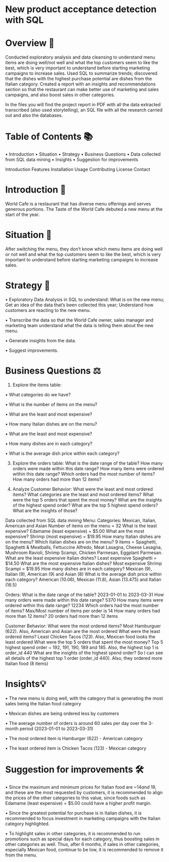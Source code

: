 # New product acceptance detection with SQL

# Overview 📖

Conducted exploratory analysis and data cleansing to understand menu items are doing well/not well and what the top customers seem to like the best, which is very important to understand before starting marketing campaigns to increase sales. Used SQL to summarize trends; discovered that the dishes with the highest purchase potential are dishes from the Italian category. Created a report with an insights and recommendations section so that the restaurant can make better use of marketing and sales campaigns, and also boost sales in other categories.

In the files you will find the project report in PDF with all the data extracted transcribed (also used storytelling), an SQL file with all the research carried out and also the databases.

# Table of Contents 📚

• Introduction
• Situation
• Strategy
• Business Questions
• Data collected from SQL data mining
• Insights
• Suggestion for improvements

Introduction
Features
Installation
Usage
Contributing
License
Contact

# Introduction 📝

World Cafe is a restaurant that has diverse menu offerings and serves generous portions. The Taste of the World Cafe debuted a new menu at the start of the year.

# Situation 🔎

After switching the menu, they don’t know which menu items are doing well or not well and what the top customers seem to like the best, which is very important to understand before starting marketing campaigns to increase sales.

# Strategy 🎯

• Exploratory Data Analysis in SQL to understand:
What is on the new menu; Get an idea of the data that’s been collected this year; Understand how customers are reacting to the new menu.

• Transcribe the data so that the World Cafe owner, sales manager and marketing team understand what the data is telling them about the new menu.

• Generate insights from the data.

• Suggest improvements.

# Business Questions ⚖️

1) Explore the items table:

• What categories do we have?

• What is the number of items on the menu?

• What are the least and most expensive?

• How many Italian dishes are on the menu? 

• What are the least and most expensive?

• How many dishes are in each category? 

• What is the average dish price within each category?

3) Explore the orders table:
What is the date range of the table?
How many orders were made within this date range?
How many items were ordered within this date range?
Which orders had the most number of items?
How many orders had more than 12 items?

4) Analyze Customer Behavior:
What were the least and most ordered items?
What categories are the least and most ordered items?
What were the top 5 orders that spent the most money?
What are the insights of the highest spend order?
What are the top 5 highest spend orders? What are the insights of those?

Data collected from SQL data mining
Menu:
Categories: Mexican, Italian, American and Asian
Number of items on the menu = 32
What is the least expensive? Edamame (least expensive) = $5.00
What are the most expensive? Shrimp (most expensive) = $19.95
How many Italian dishes are on the menu? Which Italian dishes are on the menu? 9 items = Spaghetti, Spaghetti & Meatballs, Fettuccine Alfredo, Meat Lasagna, Cheese Lasagna, Mushroom Ravioli, Shrimp Scampi, Chicken Parmesan, Eggplant Parmesan.
What are the least expensive Italian dishes? Least expensive Spaghetti = $14.50
What are the most expensive Italian dishes? Most expensive Shrimp Scampi = $19.95
How many dishes are in each category? Mexican (9), Italian (9), American (9) and Asian (8)
What is the average dish price within each category? American (10.06), Mexican (11.8), Asian (13.475) and Italian (16.5)

Orders:
What is the date range of the table? 2023-01-01 to 2023-03-31
How many orders were made within this date range? 5370
How many items were ordered within this date range? 12234 
Which orders had the most number of items? Max/Most number of items per order is 14
How many orders had more than 12 items? 20 orders had more than 12 items

Customer Behavior:
What were the most ordered items? Most Hamburguer (622). Also, American and Asian are the most ordered
What were the least ordered items? Least Chicken Tacos (123). Also, Mexican food looks the least ordered
What were the top 5 orders that spent the most money?  Top 5 highest spend order ~ 192, 191, 190, 189 and 185. Also, the highest top 1 is order_id 440
What are the insights of the highest spend order? So I can see all details of the highest top 1 order (order_id 440). Also, they ordered more Italian food (8 items)

# Insights💡

• The new menu is doing well, with the category that is generating the most sales being the Italian food category

• Mexican dishes are being ordered less by customers

• The average number of orders is around 60 sales per day over the 3-month period (2023-01-01 to 2023-03-31)

• The most ordered item is Hamburger (622) - American category

• The least ordered item is Chicken Tacos (123) - Mexican category

# Suggestion for improvements 🛠️

• Since the maximum and minimum prices for Italian food are ~$14 and ~$19, and these are the most requested by customers, it is recommended to align the prices of the other categories to this value, since foods such as Edamame (least expensive) = $5.00 could have a higher profit margin.

• Since the greatest potential for purchase is in Italian dishes, it is recommended to focus investment in marketing campaigns with the Italian category highlighted.

• To highlight sales in other categories, it is recommended to run promotions such as special days for each category, thus boosting sales in other categories as well. Thus, after 6 months, if sales in other categories, especially Mexican food, continue to be low, it is recommended to remove it from the menu.
